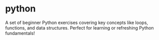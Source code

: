 # python
A set of beginner Python exercises covering key concepts like loops, functions, and data structures. Perfect for learning or refreshing Python fundamentals!
